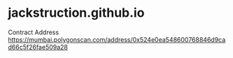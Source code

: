 # jackstruction.github.io
Contract Address
https://mumbai.polygonscan.com/address/0x524e0ea548600768846d9cad66c5f26fae509a28
